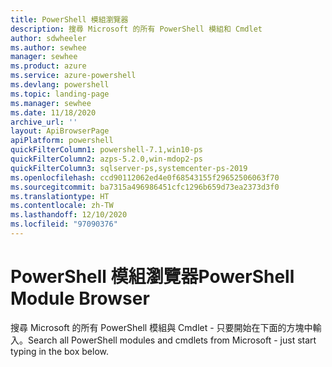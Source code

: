 ```yaml
---
title: PowerShell 模組瀏覽器
description: 搜尋 Microsoft 的所有 PowerShell 模組和 Cmdlet
author: sdwheeler
ms.author: sewhee
manager: sewhee
ms.product: azure
ms.service: azure-powershell
ms.devlang: powershell
ms.topic: landing-page
ms.manager: sewhee
ms.date: 11/18/2020
archive_url: ''
layout: ApiBrowserPage
apiPlatform: powershell
quickFilterColumn1: powershell-7.1,win10-ps
quickFilterColumn2: azps-5.2.0,win-mdop2-ps
quickFilterColumn3: sqlserver-ps,systemcenter-ps-2019
ms.openlocfilehash: ccd90112062ed4e0f68543155f29652506063f70
ms.sourcegitcommit: ba7315a496986451cfc1296b659d73ea2373d3f0
ms.translationtype: HT
ms.contentlocale: zh-TW
ms.lasthandoff: 12/10/2020
ms.locfileid: "97090376"
---
```

# <a name="powershell-module-browser"></a><span data-ttu-id="0e60f-103">PowerShell 模組瀏覽器</span><span class="sxs-lookup"><span data-stu-id="0e60f-103">PowerShell Module Browser</span></span>

<span data-ttu-id="0e60f-104">搜尋 Microsoft 的所有 PowerShell 模組與 Cmdlet - 只要開始在下面的方塊中輸入。</span><span class="sxs-lookup"><span data-stu-id="0e60f-104">Search all PowerShell modules and cmdlets from Microsoft - just start typing in the box below.</span></span>
